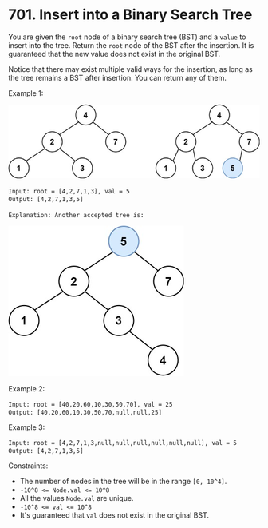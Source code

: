 # 701. Insert into a Binary Search Tree

You are given the `root` node of a binary search tree (BST) and a `value` to insert into the tree. Return the `root` node of the BST after the insertion. It is guaranteed that the new value does not exist in the original BST.

Notice that there may exist multiple valid ways for the insertion, as long as the tree remains a BST after insertion. You can return any of them.

Example 1:

![](example_1.png)

    Input: root = [4,2,7,1,3], val = 5
    Output: [4,2,7,1,3,5]

    Explanation: Another accepted tree is:

![](example_2.png)

Example 2:

    Input: root = [40,20,60,10,30,50,70], val = 25
    Output: [40,20,60,10,30,50,70,null,null,25]

Example 3:

    Input: root = [4,2,7,1,3,null,null,null,null,null,null], val = 5
    Output: [4,2,7,1,3,5]

Constraints:
- The number of nodes in the tree will be in the range `[0, 10^4]`.
- `-10^8 <= Node.val <= 10^8`
- All the values `Node.val` are unique.
- `-10^8 <= val <= 10^8`
- It's guaranteed that `val` does not exist in the original BST.